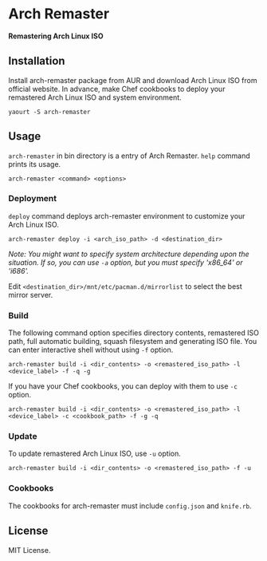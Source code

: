 Arch Remaster
=============

**Remastering Arch Linux ISO**

## Installation

Install arch-remaster package from AUR and download Arch Linux ISO from official website.
In advance, make Chef cookbooks to deploy your remastered Arch Linux ISO and system environment.

```
yaourt -S arch-remaster
```

## Usage

`arch-remaster` in bin directory is a entry of Arch Remaster. `help` command prints its usage.

```
arch-remaster <command> <options>
```

### Deployment

`deploy` command deploys arch-remaster environment to customize your Arch Linux ISO.

```
arch-remaster deploy -i <arch_iso_path> -d <destination_dir>
```

_Note: You might want to specify system architecture depending upon the situation. If so, you can use `-a` option, but you must specify 'x86\_64' or 'i686'._

Edit `<destination_dir>/mnt/etc/pacman.d/mirrorlist` to select the best mirror server.

### Build

The following command option specifies directory contents, remastered ISO path, full automatic building, squash filesystem and generating ISO file.
You can enter interactive shell without using `-f` option.

```
arch-remaster build -i <dir_contents> -o <remastered_iso_path> -l <device_label> -f -q -g
```

If you have your Chef cookbooks, you can deploy with them to use `-c` option.

```
arch-remaster build -i <dir_contents> -o <remastered_iso_path> -l <device_label> -c <cookbook_path> -f -g -q
```

### Update

To update remastered Arch Linux ISO, use `-u` option.

```
arch-remaster build -i <dir_contents> -o <remastered_iso_path> -f -u
```

### Cookbooks

The cookbooks for arch-remaster must include `config.json` and `knife.rb`.

## License

MIT License.
